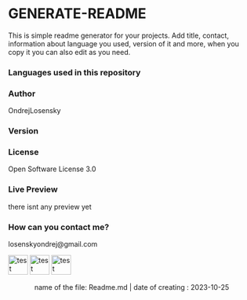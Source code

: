 
  # **GENERATE-README** #
  
  This is simple readme generator for your projects. Add title, contact, information about language you used, version of it and more, when you copy it you can also edit as you need. 
  
  <h3 align="left"> Languages used in this repository </h3>
  <p align="left">  </p> 
  <h3 align="left"> Author</h3>
  <p align="left"> OndrejLosensky </p>
  <h3 align="left"> Version </h3>
  <p align="left">  </p>
  <h3 align="left">License </h3>
  <p align="left"> Open Software License 3.0 </p>
  <h3 align="left"> Live Preview </h3>
  <p align="left"> there isnt any preview yet </p>
  <h3 align="left">How can you contact me? </h3>
  <p align="left"> losenskyondrej@gmail.com </p>
  <div align="left">
    <img alt="test" width="40" src="https://cdn.jsdelivr.net/gh/devicons/devicon/icons/javascript/javascript-original.svg" />
<img alt="test" width="40" src="https://cdn.jsdelivr.net/gh/devicons/devicon/icons/react/react-original.svg" />
<img alt="test" width="40" src="https://cdn.simpleicons.org/tailwindcss/06B6D4" />
  </div>
  
  <p align="center"> name of the file: Readme.md |  date of creating : 2023-10-25 </p>
  